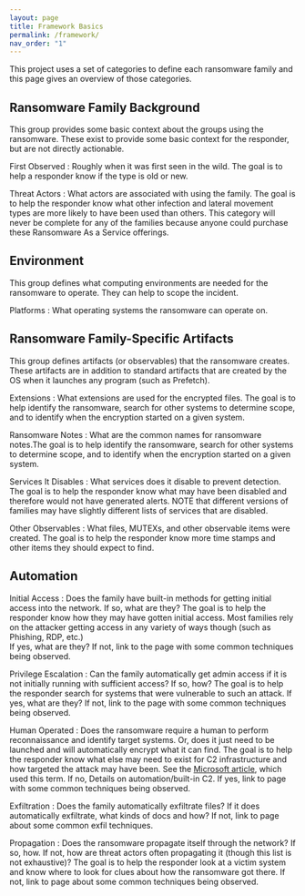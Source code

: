 ```yaml
---
layout: page
title: Framework Basics
permalink: /framework/
nav_order: "1"
---
```


This project uses a set of categories to define each ransomware family and this page gives an overview of those categories.

## Ransomware Family Background

This group provides some basic context about the groups using the ransomware. These exist to provide some basic context for the responder, but are not directly actionable.

First Observed
: Roughly when it was first seen in the wild. The goal is to help a responder know if the type is old or new.

Threat Actors
: What actors are associated with using the family. The goal is to help the responder know what other infection and lateral movement types are more likely to have been used than others. This category will never be complete for any of the families because anyone could purchase these Ransomware As a Service offerings.

## Environment

This group defines what computing environments are needed for the ransomware to operate. They can help to scope the incident.

Platforms
: What operating systems the ransomware can operate on.

## Ransomware Family-Specific Artifacts

This group defines artifacts (or observables) that the ransomware creates. These artifacts are in addition to standard artifacts that are created by the OS when it launches any program (such as Prefetch).

Extensions
: What extensions are used for the encrypted files. The goal is to help identify the ransomware, search for other systems to determine scope, and to identify when the encryption started on a given system.

Ransomware Notes
: What are the common names for ransomware notes.The goal is to help identify the ransomware, search for other systems to determine scope, and to identify when the encryption started on a given system.

Services It Disables
: What services does it disable to prevent detection. The goal is to help the responder know what may have been disabled and therefore would not have generated alerts.  NOTE that different versions of families may have slightly different lists of services that are disabled.

Other Observables
: What files, MUTEXs, and other observable items were created.  The goal is to help the responder know more time stamps and other items they should expect to find.


## Automation

Initial Access
: Does the family have built-in methods for getting initial access into the network. If so, what are they? The goal is to help the responder know how they may have gotten initial access.  Most families rely on the attacker getting access in any variety of ways though (such as Phishing, RDP, etc.)<br>
If yes, what are they?  If not, link to the page with some common techniques being observed.

Privilege Escalation
: Can the family automatically get admin access if it is not initially running with sufficient access? If so, how? The goal is to help the responder search for  systems that were vulnerable to such an attack.
If yes, what are they?  If not, link to the page with some common techniques being observed.

Human Operated
: Does the ransomware require a human to perform reconnaissance and identify target systems. Or, does it just need to be launched and will automatically encrypt what it can find. The goal is to help the responder know what else may need to exist for C2 infrastructure and how targeted the attack may have been. See the [Microsoft article](https://www.microsoft.com/security/blog/2020/03/05/human-operated-ransomware-attacks-a-preventable-disaster/), which used this term.
If no, Details on automation/built-in C2. If yes, link to page with some common techniques being observed.

Exfiltration
: Does the family automatically exfiltrate files?
If it does automatically exfiltrate, what kinds of docs and how?
If not, link to page about some common exfil techniques.

Propagation
: Does the ransomware propagate itself through the network? If so, how.  If not, how are threat actors often propagating it (though this list is not exhaustive)? The goal is to help the responder look at a victim system and know where to look for clues about how the ransomware got there.
If not, link to page about some common techniques being observed.


